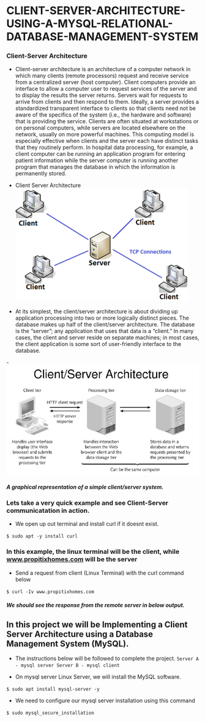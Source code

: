 # CLIENT-SERVER-ARCHITECTURE-USING-A-MYSQL-RELATIONAL-DATABASE-MANAGEMENT-SYSTEM

### Client-Server Architecture

- Client-server architecture is an architecture of a computer network in which many clients (remote processors) request and receive service from a centralized server (host computer). Client computers provide an interface to allow a computer user to request services of the server and to display the results the server returns. Servers wait for requests to arrive from clients and then respond to them. Ideally, a server provides a standardized transparent interface to clients so that clients need not be aware of the specifics of the system (i.e., the hardware and software) that is providing the service. Clients are often situated at workstations or on personal computers, while servers are located elsewhere on the network, usually on more powerful machines. This computing model is especially effective when clients and the server each have distinct tasks that they routinely perform. In hospital data processing, for example, a client computer can be running an application program for entering patient information while the server computer is running another program that manages the database in which the information is permanently stored.

- Client Server Architecture
![](../PROJECT-5/images/clienr-server.png)

- At its simplest, the client/server architecture is about dividing up application processing into two or more logically distinct pieces. The database makes up half of the client/server architecture. The database is the “server”; any application that uses that data is a “client.” In many cases, the client and server reside on separate machines; in most cases, the client application is some sort of user-friendly interface to the database.

-![](../PROJECT-5/images/client-server-archi.png)

##### A graphical representation of a simple client/server system.

### Lets take a very quick example and see Client-Server communicatation in action.

- We open up out terminal and install curl if it doesnt exist.

`$ sudo apt -y install curl`

### In this example, the linux terminal will be the client, while www.propitixhomes.com will be the server

- Send a request from client (Linux Terminal) with the curl command below

`$ curl -Iv www.propitixhomes.com`

##### We should see the response from the remote server in below output.

## In this project we will be Implementing a Client Server Architecture using a Database Management System (MySQL).

- The instructions below will be followed to complete the project.
`Server A - mysql server
Server B - mysql client`

- On mysql server Linux Server, we will install the MySQL software.

`$ sudo apt install mysql-server -y`
- We need to configure our mysql server installation using this command

`$ sudo mysql_secure_installation`

